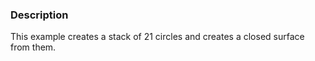 ### Description

This example creates a stack of 21 circles and creates a closed surface from them.
